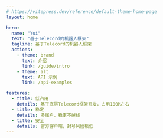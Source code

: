```yaml
---
# https://vitepress.dev/reference/default-theme-home-page
layout: home

hero:
  name: "Yui"
  text: "基于Telecord的机器人框架"
  tagline: 基于Telecord的机器人框架
  actions:
    - theme: brand
      text: 介绍
      link: /guide/intro
    - theme: alt
      text: API 示例
      link: /api-examples

features:
  - title: 低占用
    details: 基于底层Telecord框架开发，占用100M左右
  - title: 稳定
    details: 多账户，稳定不掉线
  - title: 安全
    details: 官方客户端，封号风险极低
---
```


